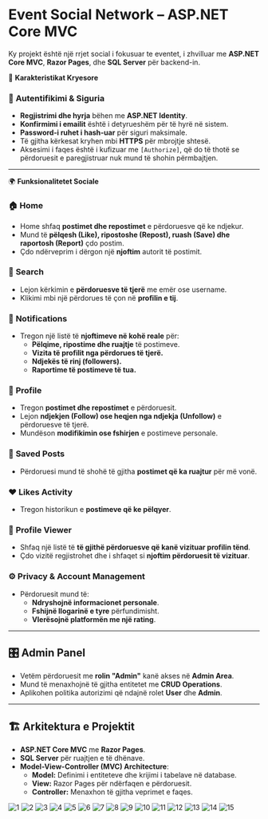 # **Event Social Network – ASP.NET Core MVC**  

Ky projekt është një rrjet social i fokusuar te eventet, i zhvilluar me **ASP.NET Core MVC**, **Razor Pages**, dhe **SQL Server** për backend-in.  

 🚀 **Karakteristikat Kryesore**  

### 🔐 **Autentifikimi & Siguria**  
- **Regjistrimi dhe hyrja** bëhen me **ASP.NET Identity**.  
- **Konfirmimi i emailit** është i detyrueshëm për të hyrë në sistem.  
- **Password-i ruhet i hash-uar** për siguri maksimale.  
- Të gjitha kërkesat kryhen mbi **HTTPS** për mbrojtje shtesë.  
- Aksesimi i faqes është i kufizuar me `[Authorize]`, që do të thotë se përdoruesit e paregjistruar nuk mund të shohin përmbajtjen.  

---

🌍 **Funksionalitetet Sociale**  

### 🏠 **Home**  
- Home shfaq **postimet dhe repostimet** e përdoruesve që ke ndjekur.  
- Mund të **pëlqesh (Like), ripostoshe (Repost), ruash (Save) dhe raportosh (Report)** çdo postim.  
- Çdo ndërveprim i dërgon një **njoftim** autorit të postimit.  

### 🔎 **Search**  
- Lejon kërkimin e **përdoruesve të tjerë** me emër ose username.  
- Klikimi mbi një përdorues të çon në **profilin e tij**.  

### 🔔 **Notifications**  
- Tregon një listë të **njoftimeve në kohë reale** për:  
  - **Pëlqime, ripostime dhe ruajtje** të postimeve.  
  - **Vizita të profilit nga përdorues të tjerë.**  
  - **Ndjekës të rinj (followers).**  
  - **Raportime të postimeve të tua.**  

### 👤 **Profile**  
- Tregon **postimet dhe repostimet** e përdoruesit.  
- Lejon **ndjekjen (Follow) ose heqjen nga ndjekja (Unfollow)** e përdoruesve të tjerë.  
- Mundëson **modifikimin ose fshirjen** e postimeve personale.  

### 💾 **Saved Posts**  
- Përdoruesi mund të shohë të gjitha **postimet që ka ruajtur** për më vonë.  

### ❤️ **Likes Activity**  
- Tregon historikun e **postimeve që ke pëlqyer**.  

### 👀 **Profile Viewer**  
- Shfaq një listë të **të gjithë përdoruesve që kanë vizituar profilin tënd**.  
- Çdo vizitë regjistrohet dhe i shfaqet si **njoftim përdoruesit të vizituar**.  

### ⚙️ **Privacy & Account Management**  
- Përdoruesit mund të:  
  - **Ndryshojnë informacionet personale**.  
  - **Fshijnë llogarinë e tyre** përfundimisht.  
  - **Vlerësojnë platformën me një rating**.  

---

## 🎛 **Admin Panel**  
- Vetëm përdoruesit me **rolin "Admin"** kanë akses në **Admin Area**.  
- Mund të menaxhojnë të gjitha entitetet me **CRUD Operations**.  
- Aplikohen politika autorizimi që ndajnë rolet **User** dhe **Admin**.  

---

## 🏗 **Arkitektura e Projektit**  
- **ASP.NET Core MVC** me **Razor Pages**.  
- **SQL Server** për ruajtjen e të dhënave.  
- **Model-View-Controller (MVC) Architecture**:  
  - **Model:** Definimi i entiteteve dhe krijimi i tabelave në database.  
  - **View:** Razor Pages për ndërfaqen e përdoruesit.  
  - **Controller:** Menaxhon të gjitha veprimet e faqes.
 










![1](https://github.com/user-attachments/assets/10810017-8551-4b1c-9a66-8c876a6d226d)
![2](https://github.com/user-attachments/assets/6bdd7e82-6381-4ddf-b6d5-c45cd57122d1)
![3](https://github.com/user-attachments/assets/5a917276-1c35-4b3a-9622-8ff5f04a7ab2)
![4](https://github.com/user-attachments/assets/8de98e0c-9814-4075-b800-4d2e9f420849)
![5](https://github.com/user-attachments/assets/f05d0695-6b69-4dc0-956d-4e6c99104e3b)
![6](https://github.com/user-attachments/assets/1d5a9d42-6b0c-42c4-a9eb-07b40644be2b)
![7](https://github.com/user-attachments/assets/f87bc20a-c2e2-4d3b-af0a-52b4d52a2d25)
![8](https://github.com/user-attachments/assets/5a5899af-f10f-4b05-a6fe-b55c28e575ad)
![9](https://github.com/user-attachments/assets/0056b60b-c5a9-4c59-bce7-248b270e8444)
![10](https://github.com/user-attachments/assets/51ee3df7-8f03-4a9e-9fe0-67b2e216b03f)
![11](https://github.com/user-attachments/assets/91995ad9-457a-44ac-bb83-8308d34d8f1c)
![12](https://github.com/user-attachments/assets/4dec8378-f9b8-4a65-8dab-ce902b861243)
![13](https://github.com/user-attachments/assets/52757440-a116-44e9-ae10-b3c459dffd36)
![14](https://github.com/user-attachments/assets/65bfbb48-bedd-499a-9ed9-3a197c18239f)
![15](https://github.com/user-attachments/assets/036cbaee-d045-456c-ae18-481a87bd4d0a)














